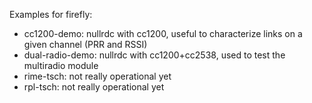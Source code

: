 Examples for firefly:
* cc1200-demo: nullrdc with cc1200, useful to characterize links on a given channel (PRR and RSSI)
* dual-radio-demo: nullrdc with cc1200+cc2538, used to test the multiradio module
* rime-tsch: not really operational yet
* rpl-tsch: not really operational yet
